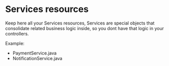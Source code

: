 # Services resources

Keep here all your Services resources, Services are special objects that consolidate related business logic inside, so you dont have that logic in your controllers.

Example:

* PaymentService.java
* NotificationService.java
